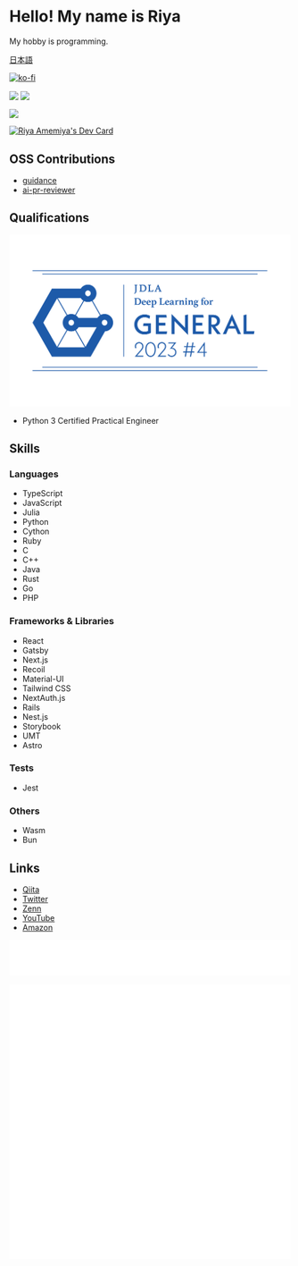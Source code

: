 # Hello! My name is Riya

My hobby is programming.

[日本語](./README.md)

[![ko-fi](https://ko-fi.com/img/githubbutton_sm.svg)](https://ko-fi.com/Z8Z3GGLNZ)

<p align="left">
    <img align="center" height="150px" src="https://github-readme-stats.vercel.app/api/top-langs/?username=riya-amemiya&hide=css,scss,makefile,html&layout=compact" />
    <img align="center" height="150px" src="https://github-readme-stats.vercel.app/api?username=riya-amemiya&count_private=true&show_icons=true" />
</p>

<img align="center" height="500px" src="https://wakatime.com/share/@riya_amemiya/4605e65f-821f-4cc1-9b30-7f13f7c356d9.svg" />

<a href="https://app.daily.dev/riyaamemiya"><img src="https://api.daily.dev/devcards/e0b649ca9e13408099f4eea5648c7cd5.png?r=5pg" width="400" alt="Riya Amemiya's Dev Card"/></a>

## OSS Contributions

+ [guidance](https://github.com/guidance-ai/guidance)
+ [ai-pr-reviewer](https://github.com/coderabbitai/ai-pr-reviewer)

## Qualifications

![G検定](/img/general2023_4_regular.png)

+ Python 3 Certified Practical Engineer

## Skills

### Languages

+ TypeScript
+ JavaScript
+ Julia
+ Python
+ Cython
+ Ruby
+ C
+ C++
+ Java
+ Rust
+ Go
+ PHP

### Frameworks & Libraries

+ React
+ Gatsby
+ Next.js
+ Recoil
+ Material-UI
+ Tailwind CSS
+ NextAuth.js
+ Rails
+ Nest.js
+ Storybook
+ UMT
+ Astro

### Tests

+ Jest

### Others

+ Wasm
+ Bun

## Links

+ [Qiita](https://qiita.com/Riya-oshaburikitchin)
+ [Twitter](https://twitter.com/Riya31377928)
+ [Zenn](https://zenn.dev/riya_amemiya)
+ [YouTube](https://www.youtube.com/channel/UCzww3KRaSOy7CpWWRXREv1g)
+ [Amazon](https://www.amazon.jp/hz/wishlist/ls/2TJIXKMK13CIJ?ref_=wl_share)

![Metrics](https://github.com/riya-amemiya/riya-amemiya/blob/main/metrics.plugin.skyline.svg)

![Metrics](https://github.com/riya-amemiya/riya-amemiya/blob/main/metrics.plugin.calendar.full.svg)
